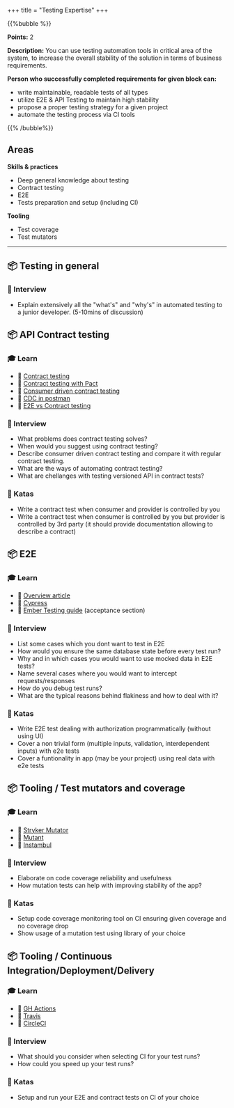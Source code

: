 +++
title = "Testing Expertise"
+++

{{%bubble %}}

**Points:** 2

**Description:** You can use testing automation tools in critical area of the system, to increase the overall stability of the solution in terms of business requirements.

**Person who successfully completed requirements for given block can:**

- write maintainable, readable tests of all types
- utilize E2E & API Testing to maintain high stability
- propose a proper testing strategy for a given project
- automate the testing process via CI tools

{{% /bubble%}}

## Areas

**Skills & practices**

- Deep general knowledge about testing
- Contract testing
- E2E
- Tests preparation and setup (including CI)

**Tooling**

- Test coverage
- Test mutators

---

## 📦 Testing in general

### 🎤 Interview

- Explain extensively all the "what's" and "why's" in automated testing to a junior developer. (5-10mins of discussion)

## 📦 API Contract testing

### 🎓 Learn

- 📗 [Contract testing](https://pactflow.io/blog/what-is-contract-testing/)
- 📗 [Contract testing with Pact](https://www.youtube.com/watch?v=-6x6XBDf9sQ)
- 📗 [Consumer driven contract testing](https://medium.com/better-practices/consumer-driven-contract-testing-using-postman-f3580dba5370)
- 📙 [CDC in postman](https://youtu.be/Ynfr-y_1WRs)
- 📙 [E2E vs Contract testing](https://techbeacon.com/app-dev-testing/end-end-vs-contract-based-testing-how-choose)

### 🎤 Interview

- What problems does contract testing solves?
- When would you suggest using contract testing?
- Describe consumer driven contract testing and compare it with regular contract testing.
- What are the ways of automating contract testing?
- What are chellanges with testing versioned API in contract tests?

### 📝 Katas

- Write a contract test when consumer and provider is controlled by you
- Write a contract test when consumer is controlled by you but provider is controlled by 3rd party (it should provide documentation allowing to describe a contract)

## 📦 E2E

### 🎓 Learn

- 📗 [Overview article](https://www.lambdatest.com/blog/all-you-need-to-know-about-end-to-end-testing/)
- 📙 [Cypress](https://www.cypress.io/)
- 📙 [Ember Testing guide](https://github.com/PoslinskiNet/ember-testing-guide) (acceptance section)

### 🎤 Interview

- List some cases which you dont want to test in E2E
- How would you ensure the same database state before every test run?
- Why and in which cases you would want to use mocked data in E2E tests?
- Name several cases where you would want to intercept requests/responses
- How do you debug test runs?
- What are the typical reasons behind flakiness and how to deal with it?

### 📝 Katas

- Write E2E test dealing with authorization programmatically (without using UI)
- Cover a non trivial form (multiple inputs, validation, interdependent inputs) with e2e tests
- Cover a funtionality in app (may be your project) using real data with e2e tests

## 📦 Tooling / Test mutators and coverage

### 🎓 Learn

- 📗 [Stryker Mutator](https://stryker-mutator.io/docs/)
- 📗 [Mutant](https://github.com/mbj/mutant)
- 📗 [Instambul](https://istanbul.js.org/)

### 🎤 Interview

- Elaborate on code coverage reliability and usefulness
- How mutation tests can help with improving stability of the app?

### 📝 Katas

- Setup code coverage monitoring tool on CI ensuring given coverage and no coverage drop
- Show usage of a mutation test using library of your choice

## 📦 Tooling / Continuous Integration/Deployment/Delivery

### 🎓 Learn

- 📗 [GH Actions](https://docs.github.com/en/actions)
- 📗 [Travis](https://docs.travis-ci.com/)
- 📗 [CircleCI](https://circleci.com/docs/)

### 🎤 Interview

- What should you consider when selecting CI for your test runs?
- How could you speed up your test runs?

### 📝 Katas

- Setup and run your E2E and contract tests on CI of your choice

